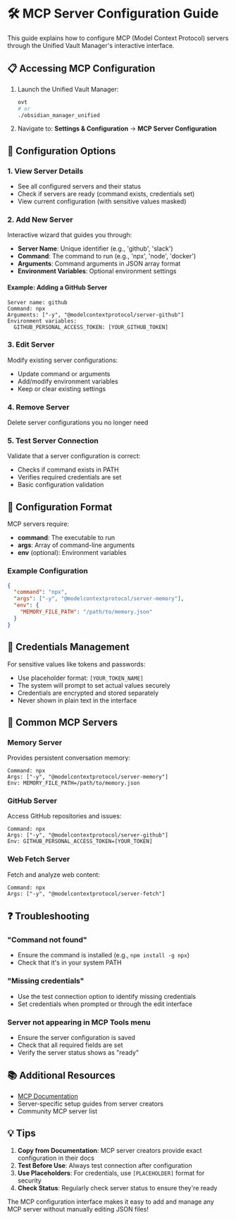 # 🛠️ MCP Server Configuration Guide

This guide explains how to configure MCP (Model Context Protocol) servers through the Unified Vault Manager's interactive interface.

## 📋 Accessing MCP Configuration

1. Launch the Unified Vault Manager:
   ```bash
   ovt
   # or
   ./obsidian_manager_unified
   ```

2. Navigate to: **Settings & Configuration** → **MCP Server Configuration**

## 🎯 Configuration Options

### 1. View Server Details
- See all configured servers and their status
- Check if servers are ready (command exists, credentials set)
- View current configuration (with sensitive values masked)

### 2. Add New Server
Interactive wizard that guides you through:
- **Server Name**: Unique identifier (e.g., 'github', 'slack')
- **Command**: The command to run (e.g., 'npx', 'node', 'docker')
- **Arguments**: Command arguments in JSON array format
- **Environment Variables**: Optional environment settings

#### Example: Adding a GitHub Server
```
Server name: github
Command: npx
Arguments: ["-y", "@modelcontextprotocol/server-github"]
Environment variables:
  GITHUB_PERSONAL_ACCESS_TOKEN: [YOUR_GITHUB_TOKEN]
```

### 3. Edit Server
Modify existing server configurations:
- Update command or arguments
- Add/modify environment variables
- Keep or clear existing settings

### 4. Remove Server
Delete server configurations you no longer need

### 5. Test Server Connection
Validate that a server configuration is correct:
- Checks if command exists in PATH
- Verifies required credentials are set
- Basic configuration validation

## 📝 Configuration Format

MCP servers require:
- **command**: The executable to run
- **args**: Array of command-line arguments
- **env** (optional): Environment variables

### Example Configuration
```json
{
  "command": "npx",
  "args": ["-y", "@modelcontextprotocol/server-memory"],
  "env": {
    "MEMORY_FILE_PATH": "/path/to/memory.json"
  }
}
```

## 🔐 Credentials Management

For sensitive values like tokens and passwords:
- Use placeholder format: `[YOUR_TOKEN_NAME]`
- The system will prompt to set actual values securely
- Credentials are encrypted and stored separately
- Never shown in plain text in the interface

## 🚀 Common MCP Servers

### Memory Server
Provides persistent conversation memory:
```
Command: npx
Args: ["-y", "@modelcontextprotocol/server-memory"]
Env: MEMORY_FILE_PATH=/path/to/memory.json
```

### GitHub Server
Access GitHub repositories and issues:
```
Command: npx
Args: ["-y", "@modelcontextprotocol/server-github"]
Env: GITHUB_PERSONAL_ACCESS_TOKEN=[YOUR_TOKEN]
```

### Web Fetch Server
Fetch and analyze web content:
```
Command: npx
Args: ["-y", "@modelcontextprotocol/server-fetch"]
```

## ❓ Troubleshooting

### "Command not found"
- Ensure the command is installed (e.g., `npm install -g npx`)
- Check that it's in your system PATH

### "Missing credentials"
- Use the test connection option to identify missing credentials
- Set credentials when prompted or through the edit interface

### Server not appearing in MCP Tools menu
- Ensure the server configuration is saved
- Check that all required fields are set
- Verify the server status shows as "ready"

## 📚 Additional Resources

- [MCP Documentation](https://modelcontextprotocol.io)
- Server-specific setup guides from server creators
- Community MCP server list

## 💡 Tips

1. **Copy from Documentation**: MCP server creators provide exact configuration in their docs
2. **Test Before Use**: Always test connection after configuration
3. **Use Placeholders**: For credentials, use `[PLACEHOLDER]` format for security
4. **Check Status**: Regularly check server status to ensure they're ready

The MCP configuration interface makes it easy to add and manage any MCP server without manually editing JSON files!
